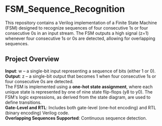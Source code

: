 # FSM_Sequence_Recognition
This repository contains a Verilog implementation of a Finite State Machine (FSM) designed to recognize sequences of four consecutive 1s or four consecutive 0s in an input stream. The FSM outputs a high signal (z=1) whenever four consecutive 1s or 0s are detected, allowing for overlapping sequences.

## Project Overview
**Input**: w – a single-bit input representing a sequence of bits (either 1 or 0).<br>
**Output**: z – a single-bit output that becomes 1 when four consecutive 1s or four consecutive 0s are detected.<br>
The FSM is implemented using a **one-hot state assignment**, where each unique state is represented by one of nine state flip-flops (y8 to y0). The FSM's logic expressions, as derived from the state diagram, are used to define transitions.<br>
**Gate-Level and RTL**: Includes both gate-level (one-hot encoding) and RTL (binary encoding) Verilog code.<br>
**Overlapping Sequences Supported**: Continuous sequence detection.
